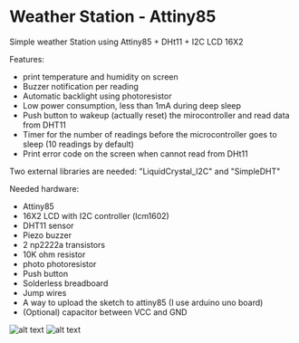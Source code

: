 # Weather Station - Attiny85
Simple weather Station using Attiny85 + DHt11 +  I2C LCD 16X2

Features:
* print temperature and humidity on screen
* Buzzer notification per reading
* Automatic backlight using photoresistor
* Low power consumption, less than 1mA during deep sleep
* Push button to wakeup (actually reset) the mirocontroller and read data from DHT11
* Timer for the number of readings before the microcontroller goes to sleep (10 readings by default)
* Print error code on the screen when cannot read from DHt11

Two external libraries are needed: "LiquidCrystal_I2C" and "SimpleDHT"

Needed hardware:
* Attiny85
* 16X2 LCD with I2C controller (lcm1602)
* DHT11 sensor
* Piezo buzzer
* 2 np2222a transistors
* 10K ohm resistor
* photo photoresistor
* Push button
* Solderless breadboard
* Jump wires
* A way to upload the sketch to attiny85 (I use arduino uno board)
* (Optional) capacitor between VCC and GND


![alt text](https://github.com/HA4ever37/Weahter-Station---Attiny85/blob/master/HDT11_attiny85_bb.png?raw=true)
![alt text](https://github.com/HA4ever37/Weather-Station---Attiny85/blob/master/Weather-Station-Attiny85.jpg?raw=true)
